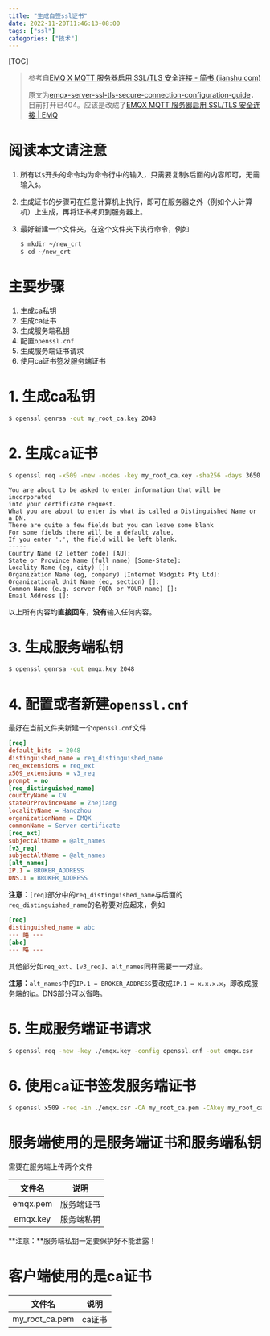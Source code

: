 ```yaml
---
title: "生成自签ssl证书"
date: 2022-11-20T11:46:13+08:00
tags: ["ssl"]
categories: ["技术"]
---
```


[TOC]

> 参考自[EMQ X MQTT 服务器启用 SSL/TLS 安全连接 - 简书 (jianshu.com)](https://www.jianshu.com/p/9da0b8073b8e)
>
> 原文为[emqx-server-ssl-tls-secure-connection-configuration-guide](https://links.jianshu.com/go?to=https%3A%2F%2Fwww.emqx.io%2Fcn%2Fblog%2Femqx-server-ssl-tls-secure-connection-configuration-guide)，目前打开已404。应该是改成了[EMQX MQTT 服务器启用 SSL/TLS 安全连接 | EMQ](https://www.emqx.com/zh/blog/emqx-server-ssl-tls-secure-connection-configuration-guide)

# 阅读本文请注意

1. 所有以`$`开头的命令均为命令行中的输入，只需要复制`$`后面的内容即可，无需输入`$`。

2. 生成证书的步骤可在任意计算机上执行，即可在服务器之外（例如个人计算机）上生成，再将证书拷贝到服务器上。

3. 最好新建一个文件夹，在这个文件夹下执行命令，例如

   ```bash
   $ mkdir ~/new_crt
   $ cd ~/new_crt
   ```

# 主要步骤

1. 生成ca私钥
2. 生成ca证书
3. 生成服务端私钥
4. 配置`openssl.cnf`
5. 生成服务端证书请求
6. 使用ca证书签发服务端证书

# 1. 生成ca私钥

```bash
$ openssl genrsa -out my_root_ca.key 2048
```

# 2. 生成ca证书

```bash
$ openssl req -x509 -new -nodes -key my_root_ca.key -sha256 -days 3650 -out my_root_ca.pem
```

```
You are about to be asked to enter information that will be incorporated
into your certificate request.
What you are about to enter is what is called a Distinguished Name or a DN.
There are quite a few fields but you can leave some blank
For some fields there will be a default value,
If you enter '.', the field will be left blank.
-----
Country Name (2 letter code) [AU]:
State or Province Name (full name) [Some-State]:
Locality Name (eg, city) []:
Organization Name (eg, company) [Internet Widgits Pty Ltd]:
Organizational Unit Name (eg, section) []:
Common Name (e.g. server FQDN or YOUR name) []:
Email Address []:
```

以上所有内容均**直接回车**，**没有**输入任何内容。

# 3. 生成服务端私钥

```bash
$ openssl genrsa -out emqx.key 2048
```

# 4. 配置或者新建`openssl.cnf`

最好在当前文件夹新建一个`openssl.cnf`文件

```ini
[req]
default_bits  = 2048
distinguished_name = req_distinguished_name
req_extensions = req_ext
x509_extensions = v3_req
prompt = no
[req_distinguished_name]
countryName = CN
stateOrProvinceName = Zhejiang
localityName = Hangzhou
organizationName = EMQX
commonName = Server certificate
[req_ext]
subjectAltName = @alt_names
[v3_req]
subjectAltName = @alt_names
[alt_names]
IP.1 = BROKER_ADDRESS
DNS.1 = BROKER_ADDRESS
```

**注意：**`[req]`部分中的`req_distinguished_name`与后面的`req_distinguished_name`的名称要对应起来，例如

```ini
[req]
distinguished_name = abc
--- 略 ---
[abc]
--- 略 ---
```

其他部分如`req_ext`、`[v3_req]`、`alt_names`同样需要一一对应。

**注意：**`alt_names`中的`IP.1 = BROKER_ADDRESS`要改成`IP.1 = x.x.x.x`，即改成服务端的ip。DNS部分可以省略。

# 5. 生成服务端证书请求

```bash
$ openssl req -new -key ./emqx.key -config openssl.cnf -out emqx.csr
```

# 6. 使用ca证书签发服务端证书

```bash
$ openssl x509 -req -in ./emqx.csr -CA my_root_ca.pem -CAkey my_root_ca.key -CAcreateserial -out emqx.pem -days 3650 -sha256 -extensions v3_req -extfile openssl.cnf
```

# 服务端使用的是服务端证书和服务端私钥

需要在服务端上传两个文件

|  文件名  |    说明    |
| :------: | :--------: |
| emqx.pem | 服务端证书 |
| emqx.key | 服务端私钥 |

**注意：**服务端私钥一定要保护好不能泄露！

# 客户端使用的是ca证书

|     文件名     |  说明  |
| :------------: | :----: |
| my_root_ca.pem | ca证书 |
